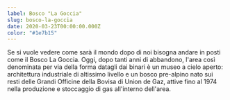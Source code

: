 ```yaml
---
label: Bosco "La Goccia"
slug: bosco-la-goccia
date: 2020-03-23T00:00:00.000Z
color: "#1e7b15"
---
```


Se si vuole vedere come sarà il mondo dopo di noi bisogna andare in posti come il Bosco La Goccia. Oggi, dopo tanti anni di abbandono, l'area così denominata per via della forma datagli dai binari è un museo a cielo aperto: architettura industriale di altissimo livello e un bosco pre-alpino nato sui resti delle Grandi Officine della Bovisa di Union de Gaz, attive fino al 1974 nella produzione e stoccaggio di gas all'interno dell'area.